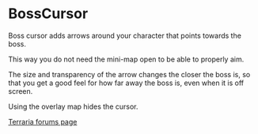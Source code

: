 # BossCursor
Boss cursor adds arrows around your character that points towards the boss.

This way you do not need the mini-map open to be able to properly aim.

The size and transparency of the arrow changes the closer the boss is, so that you get a good feel for how far away the boss is, even when it is off screen.

Using the overlay map hides the cursor.

[Terraria forums page](https://forums.terraria.org/index.php?threads/boss-cursor.77957/)
